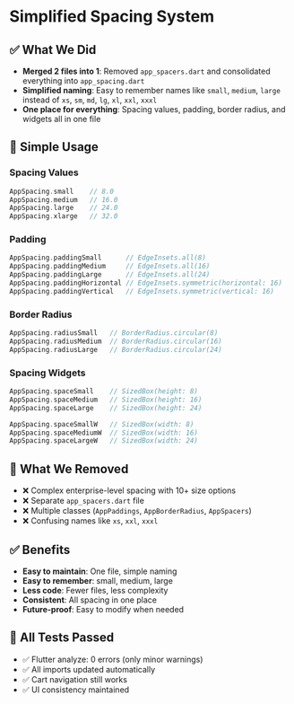 # Simplified Spacing System

## ✅ What We Did
- **Merged 2 files into 1**: Removed `app_spacers.dart` and consolidated everything into `app_spacing.dart`
- **Simplified naming**: Easy to remember names like `small`, `medium`, `large` instead of `xs`, `sm`, `md`, `lg`, `xl`, `xxl`, `xxxl`
- **One place for everything**: Spacing values, padding, border radius, and widgets all in one file

## 🎯 Simple Usage

### Spacing Values
```dart
AppSpacing.small    // 8.0
AppSpacing.medium   // 16.0
AppSpacing.large    // 24.0
AppSpacing.xlarge   // 32.0
```

### Padding
```dart
AppSpacing.paddingSmall      // EdgeInsets.all(8)
AppSpacing.paddingMedium     // EdgeInsets.all(16)
AppSpacing.paddingLarge      // EdgeInsets.all(24)
AppSpacing.paddingHorizontal // EdgeInsets.symmetric(horizontal: 16)
AppSpacing.paddingVertical   // EdgeInsets.symmetric(vertical: 16)
```

### Border Radius
```dart
AppSpacing.radiusSmall   // BorderRadius.circular(8)
AppSpacing.radiusMedium  // BorderRadius.circular(16)
AppSpacing.radiusLarge   // BorderRadius.circular(24)
```

### Spacing Widgets
```dart
AppSpacing.spaceSmall    // SizedBox(height: 8)
AppSpacing.spaceMedium   // SizedBox(height: 16)
AppSpacing.spaceLarge    // SizedBox(height: 24)

AppSpacing.spaceSmallW   // SizedBox(width: 8)
AppSpacing.spaceMediumW  // SizedBox(width: 16)
AppSpacing.spaceLargeW   // SizedBox(width: 24)
```

## 🧹 What We Removed
- ❌ Complex enterprise-level spacing with 10+ size options
- ❌ Separate `app_spacers.dart` file
- ❌ Multiple classes (`AppPaddings`, `AppBorderRadius`, `AppSpacers`)
- ❌ Confusing names like `xs`, `xxl`, `xxxl`

## ✅ Benefits
- **Easy to maintain**: One file, simple naming
- **Easy to remember**: small, medium, large
- **Less code**: Fewer files, less complexity
- **Consistent**: All spacing in one place
- **Future-proof**: Easy to modify when needed

## 🚀 All Tests Passed
- ✅ Flutter analyze: 0 errors (only minor warnings)
- ✅ All imports updated automatically
- ✅ Cart navigation still works
- ✅ UI consistency maintained
